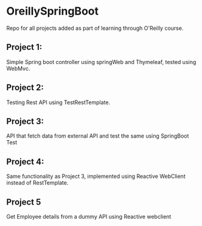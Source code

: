# OreillySpringBoot
Repo for all projects added as part of learning through O'Reilly course.

## Project 1:
Simple Spring boot controller using springWeb and Thymeleaf, tested using WebMvc.

## Project 2:
Testing Rest API using TestRestTemplate.

## Project 3:
API that fetch data from external API and test the same using SpringBoot Test

## Project 4:
Same  functionality as Project 3, implemented using Reactive WebClient instead of RestTemplate.

## Project 5
Get Employee details from a dummy API using Reactive webclient
